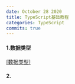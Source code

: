 ```yaml
---
date: October 28 2020
title: TypeScript基础教程
categories: TypeScript
commits: true
---
```


#### 1.数据类型

[[数据类型]]()

#### 2.
